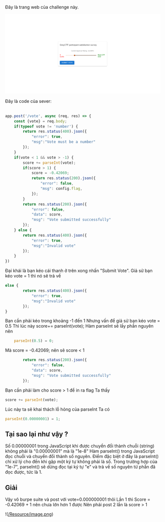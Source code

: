 Đây là trang web của challenge này.

![](https://github.com/xuanlockun/ctf-writeups/blob/main/Grey%20Cat%20The%20Flag%202024%20Qualifiers/Greyctf%20Survey/Resource/1.png)


Đây là code của sever:

```js

app.post('/vote', async (req, res) => {
    const {vote} = req.body;
    if(typeof vote != 'number') {
        return res.status(400).json({
            "error": true,
            "msg":"Vote must be a number"
        });
    }
    if(vote < 1 && vote > -1) {
        score += parseInt(vote);
        if(score > 1) {
            score = -0.42069;
            return res.status(200).json({
                "error": false,
                "msg": config.flag,
            });
        }
        return res.status(200).json({
            "error": false,
            "data": score,
            "msg": "Vote submitted successfully"
        });
    } else {
        return res.status(400).json({
            "error": true,
            "msg":"Invalid vote"
        });
    }
})

```

Đại khái là bạn kéo cái thanh ở trên xong nhấn "Submit Vote".
Giả sử bạn kéo vote = 1 thì nó sẽ trả về 
```js
else {
        return res.status(400).json({
            "error": true,
            "msg":"Invalid vote"
        });
}
```
Bạn cần phải kéo trong khoảng -1 đến 1
Nhưng vấn để giả sử bạn kéo vote = 0.5
Thì lúc này score+= parseInt(vote);
Hàm parseInt sẽ lấy phần nguyên nên
```js
    parseInt(0.5) = 0;
```
Mà score = -0.42069; nên sẽ score < 1 
```js
        return res.status(200).json({
            "error": false,
            "data": score,
            "msg": "Vote submitted successfully"
        });
```
Bạn cần phải làm cho score > 1 để in ra flag
Ta thấy 
```js 
score += parseInt(vote); 
```
Lúc này ta sẽ khai thách lỗ hỏng của parseInt
Ta có
```js
parseInt(0.00000001) = 1;
```
## Tại sao lại như vậy ? 
Số 0.00000001 trong JavaScript khi được chuyển đổi thành chuỗi (string) không phải là "0.00000001" mà là "1e-8"
Hàm parseInt() trong JavaScript đọc chuỗi và chuyển đổi thành số nguyên. Điểm đặc biệt ở đây là parseInt() chỉ xử lý cho đến khi gặp một ký tự không phải là số. Trong trường hợp của "1e-7", parseInt() sẽ dừng đọc tại ký tự "e" và trả về số nguyên từ phần đã đọc được, tức là 1.

## Giải
Vậy vô burpe suite và post với vote=0.000000001 thôi
Lần 1 thì Score = -0.42069 + 1 nên chưa lớn hơn 1 được
Nên phải post 2 lần là score > 1 

!([/Resource/image.png](https://github.com/xuanlockun/ctf-writeups/blob/main/Grey%20Cat%20The%20Flag%202024%20Qualifiers/Greyctf%20Survey/Resource/image.png))
